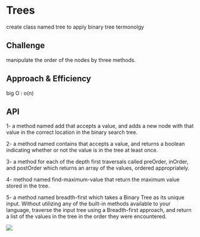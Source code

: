 # Trees
create class named tree to apply binary tree termonolgy

## Challenge
manipulate the order of the nodes by three methods.

## Approach & Efficiency
big O : o(n)

## API

1-  a method named add that accepts a value, and adds a new node with that value in the correct location in the binary search tree.


2- a method named contains that accepts a value, and returns a boolean indicating whether or not the value is in the tree at least once.


3- a method for each of the depth first traversals called preOrder, inOrder, and postOrder which returns an array of the values, ordered appropriately.

4- method named find-maximum-value that return the maximum value stored in the tree.

5-  a method named breadth-first which takes a Binary Tree as its unique input. Without utilizing any of the built-in methods available to your language, traverse the input tree using a Breadth-first approach, and return a list of the values in the tree in the order they were encountered.

![](https://upload.wikimedia.org/wikipedia/commons/7/7f/Depth-First-Search.gif)